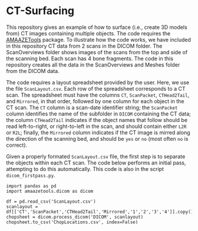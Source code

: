 # CT-Surfacing

This repository gives an example of how to surface (i.e., create 3D models from) CT images containing multiple objects. The code requires the [AMAAZETools](https://github.com/jwcalder/AMAAZETools) package. To illustrate how the code works, we have included in this repository CT data from 2 scans in the DICOM folder. The ScanOverviews folder shows images of the scans from the top and side of the scanning bed. Each scan has 4 bone fragments. The code in this repository creates all the data in the ScanOverviews and Meshes folder from the DICOM data.

The code requires a layout spreadsheet provided by the user. Here, we use the file `ScanLayout.csv`. Each row of the spreadsheet corresponds to a CT scan. The spreadsheet must have the columns `CT`, `ScanPacket`, `CTHead2Tail`, and `Mirrored`, in that order, followed by one column for each object in the CT scan. The `CT` column is a scan-date identifier string; the `ScanPacket` column identifies the name of the subfolder in `DICOM` containing the CT data; the column `CTHead2Tail` indicates if the object names that follow should be read left-to-right, or right-to-left in the scan, and should contain either `L2R` or `R2L`; finally, the `Mirrored` column indicates if the CT image is mirred along the direction of the scanning bed, and should be `yes` or `no` (most often `no` is correct). 

Given a properly formated `ScanLayout.csv` file, the first step is to separate the objects within each CT scan. The code below performs an initial pass, attempting to do this automatically. This code is also in the script `dicom_firstpass.py`.
```
import pandas as pd
import amaazetools.dicom as dicom

df = pd.read_csv('ScanLayout.csv')
scanlayout = df[['CT','ScanPacket','CTHead2Tail','Mirrored','1','2','3','4']].copy()
chopsheet = dicom.process_dicom('DICOM', scanlayout)
chopsheet.to_csv('ChopLocations.csv', index=False)
```





